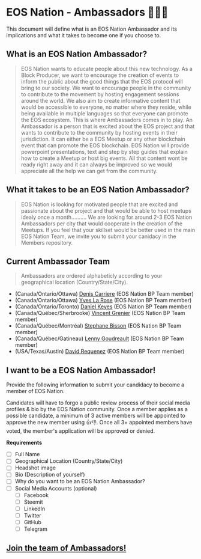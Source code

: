 # EOS Nation - Ambassadors 👨‍👧‍👦

This document will define what is an EOS Nation Ambassador and its implications and what it takes to become one if you choose to.

## What is an EOS Nation Ambassador?

>EOS Nation wants to educate people about this new technology. As a Block Producer, we want to encourage the creation of events to inform the public about the good things that the EOS protocol will bring to our society. We want to encourage people in the community to contribute to the movement by hosting engagement sessions around the world. We also aim to create informative content that would be accessible to everyone, no matter where they reside, while being available in multiple languages so that everyone can promote the EOS ecosystem. This is where Ambassadors comes in to play. An Ambassador is a person that is excited about the EOS project and that wants to contribute to the community by hosting events in their jurisdiction. It can either be a EOS Meetup or any other blockchain event that can promote the EOS blockchain. EOS Nation will provide powerpoint presentations, text and step by step guides that explain how to create a Meetup or host big events. All that content wont be ready right away and it can always be improved so we would appreciate all the help we can get from the community.

## What it takes to be an EOS Nation Ambassador?

>EOS Nation is looking for motivated people that are excited and passionate about the project and that would be able to host meetups idealy once a month.......... We are looking for around 2-3 EOS Nation Ambassadors per city that would cooperate in the creation of the Meetups. If you feel that your skillset would be better used in the main EOS Nation Team, we invite you to submit your canidacy in the Members repository. 
 
## Current Ambassador Team

> Ambassadors are ordered alphabeticly according to your geographical location (Country/State/City).

- (Canada/Ontario/Ottawa) [Denis Carriere](members.md#denis-carriere) (EOS Nation BP Team member)
- (Canada/Ontario/Ottawa) [Yves La Rose](members.md#yves-la-rose) (EOS Nation BP Team member)
- (Canada/Ontario/Toronto) [Daniel Keyes](members.md#daniel-keyes) (EOS Nation BP Team member)
- (Canada/Québec/Sherbrooke) [Vincent Grenier](members.md#vincent-grenier) (EOS Nation BP Team member)
- (Canada/Québec/Montréal) [Stephane Bisson](members.md#stephane-bisson) (EOS Nation BP Team member)
- (Canada/Québec/Gatineau) [Lenny Goudreault](members.md#lenny-goudreault) (EOS Nation BP Team member)
- (USA/Texas/Austin) [David Requenez](members.md#david-requenez) (EOS Nation BP Team member)


## I want to be a EOS Nation Ambassador!

Provide the following information to submit your candidacy to become a member of EOS Nation.

Candidates will have to forgo a public review process of their social media profiles & bio by the EOS Nation community. Once a member applies as a possible candidate, a minimum of 3 active members will be appointed to approve the new member using 👍👎. Once all 3+ appointed members have voted, the member's application will be approved or denied.

**Requirements**

- [ ] Full Name
- [ ] Geographical Location (Country/State/City)
- [ ] Headshot image
- [ ] Bio (Description of yourself)
- [ ] Why do you want to be an EOS Nation Ambassador?
- [ ] Social Media Accounts (optional)
  - [ ] Facebook
  - [ ] Steemit
  - [ ] LinkedIn
  - [ ] Twitter
  - [ ] GitHub
  - [ ] Telegram
  
## **[Join the team of Ambassadors!](https://github.com/EOS-Nation/Ambassadors/issues/new)**
